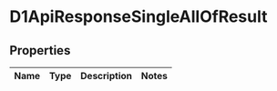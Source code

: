 

# D1ApiResponseSingleAllOfResult


## Properties

| Name | Type | Description | Notes |
|------------ | ------------- | ------------- | -------------|



